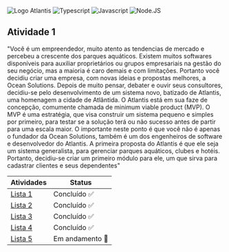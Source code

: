 
![Logo Atlantis](https://github.com/JaovitoP/ATVI-Atlantis/assets/115598741/eef6a281-7694-4120-b549-5456ae55a1cd)
![Typescript](https://img.shields.io/badge/TypeScript-007ACC?style=for-the-badge&logo=typescript&logoColor=white)
![Javascript](https://img.shields.io/badge/JavaScript-323330?style=for-the-badge&logo=javascript&logoColor=F7DF1E)
![Node.JS](https://img.shields.io/badge/Node.js-43853D?style=for-the-badge&logo=node.js&logoColor=white)

## Atividade 1
"Você é um empreendedor, muito atento as tendencias de mercado e percebeu a crescente dos
parques aquáticos.
Existem muitos softwares disponíveis para auxiliar proprietários ou grupos empresariais na
gestão do seu negócio, mas a maioria é caro demais e com limitações. Portanto você decidiu
criar uma empresa, com novas ideias e propostas melhores, a Ocean Solutions.
Depois de muito pensar, debater e ouvir seus consultores, decidiu-se pelo desenvolvimento de
um sistema novo, batizado de Atlantis, uma homenagem a cidade de Atlântida.
O Atlantis está em sua faze de concepção, comumente chamada de minimum viable product
(MVP). O MVP é uma estratégia, que visa construir um sistema pequeno e simples por primeiro,
para testar se a solução terá ou não sucesso antes de partir para uma escala maior. O importante
neste ponto é que você não é apenas o fundador da Ocean Solutions, também é um dos
engenheiros de software e desenvolvedor do Atlantis.
A primeira proposta do Atlantis é que ele seja um sistema generalista, para gerenciar parques
aquáticos, clubes e hotéis. Portanto, decidiu-se criar um primeiro módulo para ele, um que sirva
para cadastrar clientes e seus dependentes"


| Atividades | Status    |
|-------------|-------------|
| [Lista 1](https://github.com/JaovitoP/ATVI-Atlantis)| Concluído ✅ |
| [Lista 2](https://github.com/JaovitoP/ATVII-Atlantis)| Concluído ✅ |
| [Lista 3](https://github.com/JaovitoP/ATVIII-Atlantis)| Concluído ✅ |
| [Lista 4](https://github.com/JaovitoP/ATVIV-Atlantis)| Concluído ✅ |
| [Lista 5](https://github.com/JaovitoP/ATVV-Atlantis)| Em andamento 🚧 |
